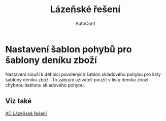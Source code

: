 ﻿---
    title: "Lázeňské řešení"
    author: AutoCont
    ms.date: 04/30/2018
    ms.topic: article
    ms.prod: dynamics-nav-2017
    ms.contentlocale: cs-cz
    ms.lasthandoff: 04/30/2018
---

# Nastavení šablon pohybů pro šablony deníku zboží

Nastavení slouží k definici povolených šablon skladového pohybu pro listy šablony deníku zboží. To zabrání uživateli použit v listu deníku zboží chybnou šablonu skladového pohybu. 

## <a name="see-also"></a>Viz také
[AC Lázeňské řešení](ac-spa-solution.md)